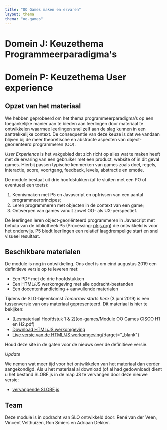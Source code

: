 ```yaml
---
title: "OO Games maken en ervaren"
layout: thema
thema: "oo-games"
---
```


# Domein J: Keuzethema Programmeerparadigma's
# Domein P: Keuzethema User experience

## Opzet van het materiaal

We hebben geprobeerd om het thema programmeerparadigma’s op een toegankelijke manier aan te bieden aan leerlingen door materiaal te ontwikkelen waarmee leerlingen snel zelf aan de slag kunnen in een aantrekkelijke context.
De consequentie van deze keuze is dat we vandaan blijven bij de meer theoretische en abstracte aspecten van object-georiënteerd programmeren (OO).

_User Experience_ is het vakgebied dat zich richt op alles wat te maken heeft met de ervaring van een gebruiker met een product, website of in dit geval games.
Hierbij passen typische kenmerken van games zoals doel, regels, interactie, score, voortgang, feedback, levels, abstractie en emotie.

De module bestaat uit drie hoofdstukken (af te sluiten met een PO of eventueel een toets):

1. Kennismaken met P5 en Javascript en opfrissen van een aantal programmeerprincipes;
2. Leren programmeren met objecten in de context van een game;
3. Ontwerpen van games vanuit zowel OO- als UX-perspectief.

De leerlingen leren object-georiënteerd programmeren in Javascript met behulp van de bibliotheek P5 (Processing: [p5js.org](https://p5js.org)) die ontwikkeld is voor het onderwijs.
P5 biedt leerlingen een relatief laagdrempelige start en snel visueel resultaat.

## Beschikbare materialen

De module is nog in ontwikkeling.
Ons doel is om eind augustus 2019 een definitieve versie op te leveren met:

* Een PDF met de drie hoofdstukken
* Een HTML/JS werkomgeving met alle opdracht-bestanden
* Een docentenhandleiding + aanvullende materialen

Tijdens de SLO-bijeenkomst _Tomorrow starts here_ (3 juni 2019) is een tussenversie van ons materiaal gepresenteerd. Dit materiaal is hier te bekijken:

* <i class="far fa-file-pdf"></i> [Lesmateriaal Hoofdstuk 1 & 2](oo-games/Module OO Games CISCO H1 en H2.pdf)
* <i class="far fa-file-archive"></i> [Download HTML/JS werkomgeving](oo-games/OO_omgeving.zip)
* <i class="fa fa-link"></i> [Live versie van de HTML/JS werkomgeving](oo-games/OO_omgeving/){:target="_blank"}

Houd deze site in de gaten voor de nieuws over de definitieve versie.

*Update*

We nemen wat meer tijd voor het ontwikkelen van het materiaal dan eerder aangekondigd. 
Als u het materiaal al download (of al had gedownload) dient u het bestand SLOBF.js in de map JS te vervangen door deze nieuwe versie:
* <i class="fa fa-file"></i> [vervangende SLOBF.js](oo-games/OO_omgeving/JS/SLOBF.js)

## Team

Deze module is in opdracht van SLO ontwikkeld door:
René van der Veen, Vincent Velthuizen, Ron Smiers en Adriaan Dekker.
